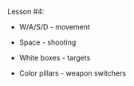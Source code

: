 Lesson #4:

- W/A/S/D - movement
- Space - shooting

- White boxes - targets
- Color pillars - weapon switchers